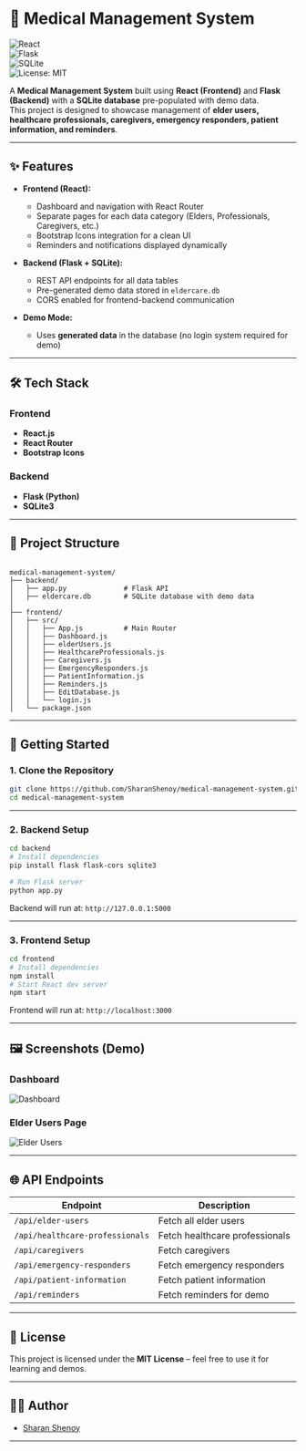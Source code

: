 
# 🏥 Medical Management System

![React](https://img.shields.io/badge/React-20232A?style=for-the-badge&logo=react&logoColor=61DAFB)  
![Flask](https://img.shields.io/badge/Flask-000000?style=for-the-badge&logo=flask&logoColor=white)  
![SQLite](https://img.shields.io/badge/SQLite-07405E?style=for-the-badge&logo=sqlite&logoColor=white)  
![License: MIT](https://img.shields.io/badge/License-MIT-green.svg?style=for-the-badge)  

A **Medical Management System** built using **React (Frontend)** and **Flask (Backend)** with a **SQLite database** pre-populated with demo data.  
This project is designed to showcase management of **elder users, healthcare professionals, caregivers, emergency responders, patient information, and reminders**.

---

## ✨ Features

- **Frontend (React):**
  - Dashboard and navigation with React Router
  - Separate pages for each data category (Elders, Professionals, Caregivers, etc.)
  - Bootstrap Icons integration for a clean UI
  - Reminders and notifications displayed dynamically

- **Backend (Flask + SQLite):**
  - REST API endpoints for all data tables
  - Pre-generated demo data stored in `eldercare.db`
  - CORS enabled for frontend-backend communication

- **Demo Mode:**
  - Uses **generated data** in the database (no login system required for demo)

---

## 🛠️ Tech Stack

### Frontend
- **React.js**
- **React Router**
- **Bootstrap Icons**

### Backend
- **Flask (Python)**
- **SQLite3**

---

## 📂 Project Structure

```

medical-management-system/
├── backend/
│   ├── app.py              # Flask API
│   ├── eldercare.db        # SQLite database with demo data
│
├── frontend/
│   ├── src/
│   │   ├── App.js          # Main Router
│   │   ├── Dashboard.js
│   │   ├── elderUsers.js
│   │   ├── HealthcareProfessionals.js
│   │   ├── Caregivers.js
│   │   ├── EmergencyResponders.js
│   │   ├── PatientInformation.js
│   │   ├── Reminders.js
│   │   ├── EditDatabase.js
│   │   └── login.js
│   └── package.json

````

---

## 🚀 Getting Started

### 1. Clone the Repository

```bash
git clone https://github.com/SharanShenoy/medical-management-system.git
cd medical-management-system
````

---

### 2. Backend Setup

```bash
cd backend
# Install dependencies
pip install flask flask-cors sqlite3

# Run Flask server
python app.py
```

Backend will run at: `http://127.0.0.1:5000`

---

### 3. Frontend Setup

```bash
cd frontend
# Install dependencies
npm install
# Start React dev server
npm start
```

Frontend will run at: `http://localhost:3000`

---

## 🖼️ Screenshots (Demo)

### Dashboard

![Dashboard](https://via.placeholder.com/800x400.png?text=Dashboard+Preview)

### Elder Users Page

![Elder Users](https://via.placeholder.com/800x400.png?text=Elder+Users+Page)

---

## 🌐 API Endpoints

| Endpoint                        | Description                    |
| ------------------------------- | ------------------------------ |
| `/api/elder-users`              | Fetch all elder users          |
| `/api/healthcare-professionals` | Fetch healthcare professionals |
| `/api/caregivers`               | Fetch caregivers               |
| `/api/emergency-responders`     | Fetch emergency responders     |
| `/api/patient-information`      | Fetch patient information      |
| `/api/reminders`                | Fetch reminders for demo       |

---

## 📜 License

This project is licensed under the **MIT License** – feel free to use it for learning and demos.

---

## 👨‍💻 Author

* [Sharan Shenoy](https://github.com/SharanShenoy)

---
